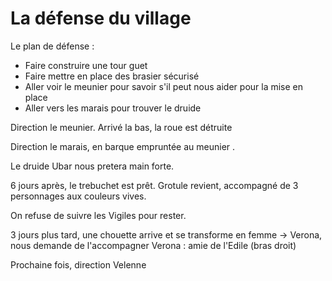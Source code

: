# La défense du village

Le plan de défense :
- Faire construire une tour guet 
- Faire mettre en place des brasier sécurisé
- Aller voir le meunier pour savoir s'il peut nous aider pour la mise en place 
- Aller vers les marais pour trouver le druide

Direction le meunier.
Arrivé la bas, la roue est détruite

Direction le marais, en barque empruntée au meunier .

Le druide Ubar nous pretera main forte.


6 jours après, le trebuchet est prêt. Grotule revient, accompagné de 3 personnages aux couleurs vives.

On refuse de suivre les Vigiles pour rester.

3 jours plus tard, une chouette arrive et se transforme en femme
-> Verona, nous demande de l'accompagner
Verona : amie de l'Edile (bras droit)

Prochaine fois, direction Velenne

